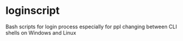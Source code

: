 # loginscript
 Bash scripts for login process especially for ppl changing between CLI shells on Windows and Linux
